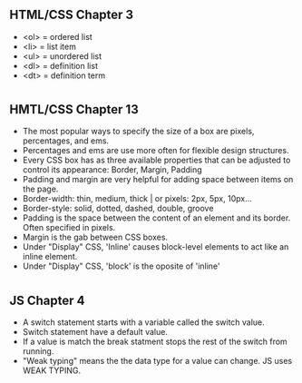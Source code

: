 ## HTML/CSS Chapter 3

- \<ol> = ordered list
- \<li> = list item
- \<ul> = unordered list
- \<dl> = definition list
- \<dt> = definition term

#

## HMTL/CSS Chapter 13

- The most popular ways to specify the size of a box are pixels, percentages, and ems.
- Percentages and ems are use more often for flexible design structures.
- Every CSS box has as three available properties that can be adjusted to control its appearance: Border, Margin, Padding
- Padding and margin are very helpful for adding space between items on the page.
- Border-width: thin, medium, thick | or pixels: 2px, 5px, 10px...
- Border-style: solid, dotted, dashed, double, groove
- Padding is the space between the content of an element and its border. Often specified in pixels.
- Margin is the gab between CSS boxes.
- Under "Display" CSS, 'Inline' causes block-level elements to act like an inline element.
- Under "Display" CSS, 'block' is the oposite of 'inline'

#

## JS Chapter 4

- A switch statement starts with a variable called the switch value.
- Switch statement have a default value.
- If a value is match the break statment stops the rest of the switch from running.
- "Weak typing" means the the data type for a value can change. JS uses WEAK TYPING.